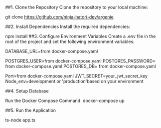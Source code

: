 ##1. Clone the Repository
Clone the repository to your local machine:

git clone https://github.com/ninja-hatori-dev/argenie

##2. Install Dependencies
Install the required dependencies:

npm install
##3. Configure Environment Variables
Create a .env file in the root of the project and set the following environment variables:

DATABASE_URL=from docker-compose.yaml


POSTGRES_USER=from docker-compose.yaml
POSTGRES_PASSWORD= from docker-compose.yaml
POSTGRES_DB= from docker-compose.yaml

 Port=from docker-compose.yaml
 JWT_SECRET=your_jwt_secret_key
 Node_env=development or 'production'based on your environment


##4. Setup Database

Run the Docker Compose Command:
docker-compose up

##5. Run the Application

ts-node app.ts
